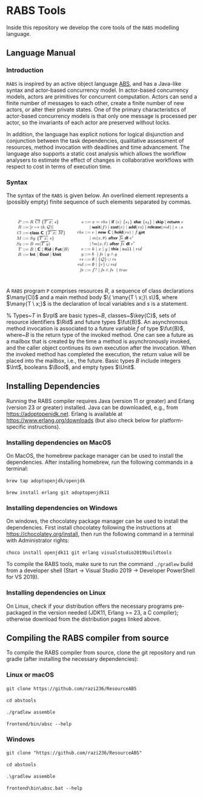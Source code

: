 RABS Tools
=========

Inside this repository we develop the core tools of the `RABS` modelling
language.

## Language Manual

### Introduction

`RABS` is inspired by an active object language [ABS](https://abs-models.org/), and has a Java-like syntax and actor-based concurrency model. In actor-based concurrency models, actors are primitives for concurrent computation. Actors can send a finite number of messages to each other, create a finite number of new actors, or alter their private states. One of the primary characteristics of actor-based concurrency models is that only one message is processed per actor, so the invariants of each actor are preserved without locks.

In addition, the language has
explicit notions for logical disjunction and conjunction between the task dependencies, qualitative assessment of resources, method invocation with deadlines and time
advancement. The language also supports a static cost analysis which allows the workflow analysers to estimate the effect
of changes in collaborative workflows with respect to cost in terms of
execution time.

### Syntax
The syntax of the `RABS` is given below.  An overlined element represents a (possibly empty) finite sequence of such elements separated by commas. 
![](syntax.png)

A `RABS` program `P` comprises resources $R$, a sequence of class declarations $\many{Cl}$ and a main method body $\{ \many{T \ x;}\ s\}$, where $\many{T \ x;}$ is the declaration of local variables and $s$ is a statement.

%
Types~$T$ in $\rpl$ are basic types~$B$, classes~$\key{C}$, sets of resource identifiers $\Rid$ and future types $\fut{B}$. An asynchronous method invocation is associated to a future variable $f$ of type $\fut{B}$, where~$B$ is the return type of the invoked method.
One can see a future as a mailbox that is created by the time a method is asynchronously invoked, and the caller object continues its own execution after the invocation.  When the invoked method has completed the execution, the return value will be placed into the mailbox, i.e., the future.  Basic types $B$ include integers $\Int$, booleans $\Bool$, and empty types $\Unit$.

## **Installing Dependencies**

Running the RABS compiler requires Java (version 11 or greater) and Erlang (version 23 or greater) installed. Java can be downloaded, e.g., from https://adoptopenjdk.net. Erlang is available at https://www.erlang.org/downloads (but also check below for platform-specific instructions).

### **Installing dependencies on MacOS**

On MacOS, the homebrew package manager can be used to install the dependencies. After installing homebrew, run the following commands in a terminal:

`brew tap adoptopenjdk/openjdk`

`brew install erlang git adoptopenjdk11`

### Installing dependencies on Windows

On windows, the chocolatey package manager can be used to install the dependencies. First install chocolatey following the instructions at https://chocolatey.org/install, then run the following command in a terminal with Administrator rights:

`choco install openjdk11 git erlang visualstudio2019buildtools`

To compile the RABS tools, make sure to run the command `./gradlew` build from a developer shell (Start -> Visual Studio 2019 -> Developer PowerShell for VS 2019).

### Installing dependencies on Linux

On Linux, check if your distribution offers the necessary programs pre-packaged in the version needed (JDK11, Erlang >= 23, a C compiler); otherwise download from the distribution pages linked above.

## Compiling the RABS compiler from source

To compile the RABS compiler from source, clone the git repository and run gradle (after installing the necessary dependencies):


### Linux or macOS

`git clone https://github.com/razi236/ResourceABS`

`cd abstools`

`./gradlew assemble`

`frontend/bin/absc --help`

### Windows

`git clone "https://github.com/razi236/ResourceABS"`

`cd abstools`

`.\gradlew assemble`

`frontend\bin\absc.bat --help`




